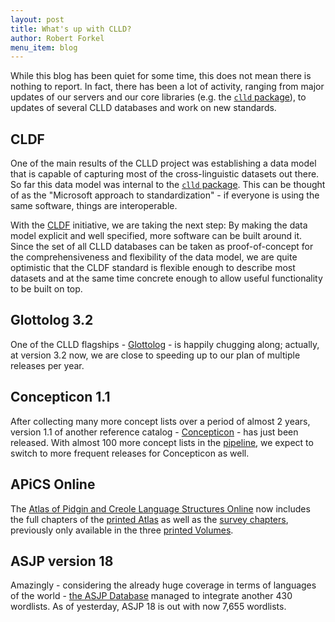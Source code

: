 ```yaml
---
layout: post
title: What's up with CLLD?
author: Robert Forkel
menu_item: blog
---
```


While this blog has been quiet for some time, this does not mean there is nothing
to report. In fact, there has been a lot of activity, ranging from major updates
of our servers and our core libraries (e.g. the [`clld` package](https://github.com/clld/clld)), to updates of several CLLD databases and work on new standards.


## CLDF

One of the main results of the CLLD project was establishing a data model that is
capable of capturing most of the cross-linguistic datasets out there. So far this
data model was internal to the [`clld` package](https://github.com/clld/clld). This
can be thought of as the "Microsoft approach to standardization" - if everyone is
using the same software, things are interoperable.

With the [CLDF](http://cldf.clld.org) initiative, we are taking the next step:
By making the data model explicit and well specified, more software can be built
around it. Since the set of all CLLD databases can be taken as proof-of-concept
for the comprehensiveness and flexibility of the data model, we are quite
optimistic that the CLDF standard is flexible enough to describe most datasets
and at the same time concrete enough to allow useful functionality to be built on 
top.


## Glottolog 3.2

One of the CLLD flagships - [Glottolog](http://glottolog.org) - is happily chugging
along; actually, at version 3.2 now, we are close to speeding up to our plan of
multiple releases per year.


## Concepticon 1.1

After collecting many more concept lists over a period of almost 2 years, version 
1.1 of another reference catalog - [Concepticon](http://concepticon.clld.org) - 
has just been released. With almost 100 more concept lists in the 
[pipeline](https://github.com/clld/concepticon-data/issues?q=is%3Aissue+is%3Aopen+label%3A%22new+concept+list%22), we expect to switch to more frequent releases
for Concepticon as well.


## APiCS Online

The [Atlas of Pidgin and Creole Language Structures Online](http://apics-online.info) now includes the full chapters of the [printed Atlas](https://global.oup.com/academic/product/the-atlas-of-pidgin-and-creole-language-structures-9780199691395?cc=de&lang=en&) as well as the [survey chapters](http://apics-online.info/surveys), previously only available in the three
[printed Volumes](https://global.oup.com/academic/product/the-survey-of-pidgin-and-creole-languages-9780199691401?lang=en&cc=de).


## ASJP version 18

Amazingly - considering the already huge coverage in terms of languages of the 
world - [the ASJP Database](http://asjp.clld.org) managed to integrate another
430 wordlists. As of yesterday, ASJP 18 is out with now 7,655 wordlists.

